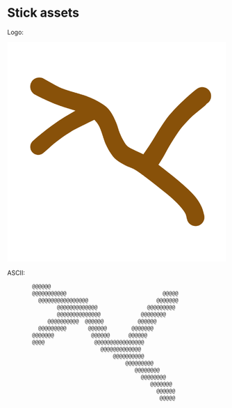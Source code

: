 # Stick assets

Logo:

![Stick Logo](https://raw.githubusercontent.com/Stick-Package-Manager/stick/refs/heads/assets/stick_logo.png)

ASCII:

                                                                     
                                                                     
                                                                     
                                                                     
                                                                     
                                                                     
                                                                     
                                                                     
                                                                     
                                                                     
            @@@@@@                                                   
            @@@@@@@@@@@                               @@@@@          
              @@@@@@@@@@@@@@@@                      @@@@@@@          
                    @@@@@@@@@@@@@                @@@@@@@@@           
                    @@@@@@@@@@@@@@             @@@@@@@@              
                 @@@@@@@@@@  @@@@@@           @@@@@@                 
              @@@@@@@@@       @@@@@@        @@@@@@@                  
            @@@@@@@            @@@@@@      @@@@@@                    
            @@@@                @@@@@@@@@@@@@@@@                     
                                  @@@@@@@@@@@@@                      
                                      @@@@@@@@@@                     
                                          @@@@@@@@@                  
                                             @@@@@@@@                
                                               @@@@@@@@              
                                                  @@@@@@@            
                                                    @@@@@@           
                                                     @@@@@           
                                                                     
                                                                     
                                                                     
                                                                     
                                                                     
                                                                     
                                                                     
                                                                     
